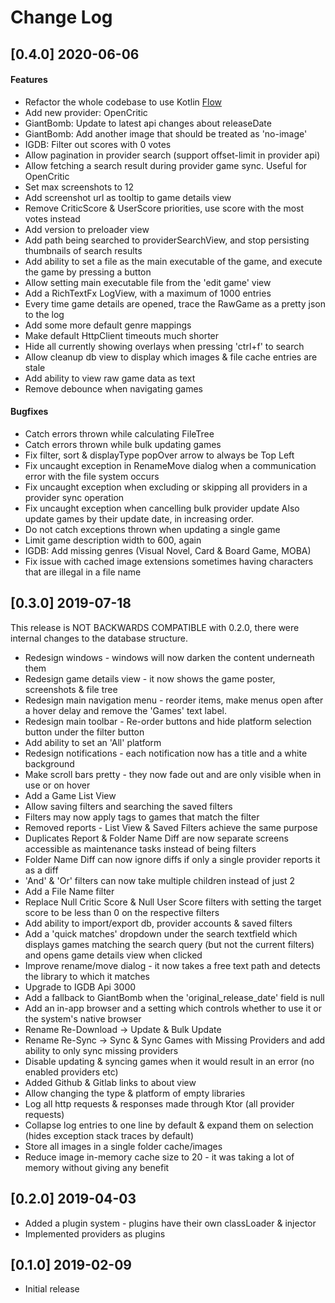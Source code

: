 # Change Log

## [0.4.0] 2020-06-06
#### Features
* Refactor the whole codebase to use Kotlin [Flow](https://kotlinlang.org/docs/reference/coroutines/flow.html)
* Add new provider: OpenCritic
* GiantBomb: Update to latest api changes about releaseDate
* GiantBomb: Add another image that should be treated as 'no-image'
* IGDB: Filter out scores with 0 votes
* Allow pagination in provider search (support offset-limit in provider api)
* Allow fetching a search result during provider game sync. Useful for OpenCritic
* Set max screenshots to 12
* Add screenshot url as tooltip to game details view
* Remove CriticScore & UserScore priorities, use score with the most votes instead
* Add version to preloader view
* Add path being searched to providerSearchView, and stop persisting thumbnails of search results
* Add ability to set a file as the main executable of the game, and execute the game by pressing a button
* Allow setting main executable file from the 'edit game' view
* Add a RichTextFx LogView, with a maximum of 1000 entries
* Every time game details are opened, trace the RawGame as a pretty json to the log
* Add some more default genre mappings
* Make default HttpClient timeouts much shorter
* Hide all currently showing overlays when pressing 'ctrl+f' to search
* Allow cleanup db view to display which images & file cache entries are stale
* Add ability to view raw game data as text
* Remove debounce when navigating games

#### Bugfixes
* Catch errors thrown while calculating FileTree
* Catch errors thrown while bulk updating games
* Fix filter, sort & displayType popOver arrow to always be Top Left 
* Fix uncaught exception in RenameMove dialog when a communication error with the file system occurs
* Fix uncaught exception when excluding or skipping all providers in a provider sync operation
* Fix uncaught exception when cancelling bulk provider update Also update games by their update date, in increasing order.
* Do not catch exceptions thrown when updating a single game
* Limit game description width to 600, again
* IGDB: Add missing genres (Visual Novel, Card & Board Game, MOBA)
* Fix issue with cached image extensions sometimes having characters that are illegal in a file name

## [0.3.0] 2019-07-18 
This release is NOT BACKWARDS COMPATIBLE with 0.2.0, there were internal changes to the database structure.
* Redesign windows - windows will now darken the content underneath them
* Redesign game details view - it now shows the game poster, screenshots & file tree
* Redesign main navigation menu - reorder items, make menus open after a hover delay and remove the 'Games' text label.
* Redesign main toolbar - Re-order buttons and hide platform selection button under the filter button
* Add ability to set an 'All' platform
* Redesign notifications - each notification now has a title and a white background
* Make scroll bars pretty - they now fade out and are only visible when in use or on hover
* Add a Game List View
* Allow saving filters and searching the saved filters
* Filters may now apply tags to games that match the filter
* Removed reports - List View & Saved Filters achieve the same purpose
* Duplicates Report & Folder Name Diff are now separate screens accessible as maintenance tasks instead of being filters
* Folder Name Diff can now ignore diffs if only a single provider reports
 it as a diff
* 'And' & 'Or' filters can now take multiple children instead of just 2
* Add a File Name filter
* Replace Null Critic Score & Null User Score filters with setting the target score to be less than 0 on the respective filters
* Add ability to import/export db, provider accounts & saved filters
* Add a 'quick matches' dropdown under the search textfield which displays games matching the search query (but not the current filters) and opens game details view when clicked
* Improve rename/move dialog - it now takes a free text path and detects the library to which it matches
* Upgrade to IGDB Api 3000
* Add a fallback to GiantBomb when the 'original_release_date' field is null
* Add an in-app browser and a setting which controls whether to use it or the system's native browser
* Rename Re-Download -> Update & Bulk Update
* Rename Re-Sync -> Sync & Sync Games with Missing Providers and add ability to only sync missing providers
* Disable updating & syncing games when it would result in an error (no enabled providers etc)
* Added Github & Gitlab links to about view
* Allow changing the type & platform of empty libraries
* Log all http requests & responses made through Ktor (all provider requests)
* Collapse log entries to one line by default & expand them on selection (hides exception stack traces by default)
* Store all images in a single folder cache/images
* Reduce image in-memory cache size to 20 - it was taking a lot of memory without giving any benefit

## [0.2.0] 2019-04-03 
* Added a plugin system - plugins have their own classLoader & injector
* Implemented providers as plugins

## [0.1.0] 2019-02-09
* Initial release